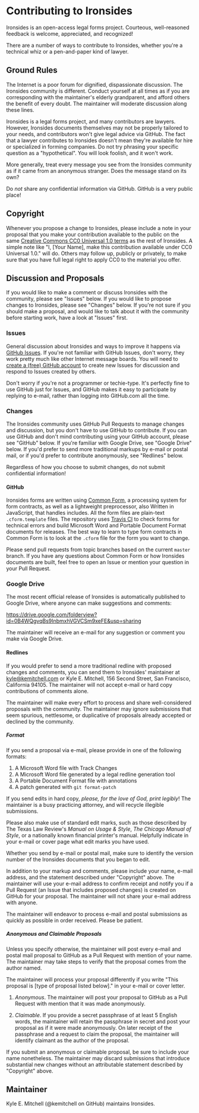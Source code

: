 # Contributing to Ironsides

Ironsides is an open-access legal forms project. Courteous, well-reasoned feedback is welcome, appreciated, and recognized!

There are a number of ways to contribute to Ironsides, whether you're a technical whiz or a pen-and-paper kind of lawyer.

## Ground Rules

The Internet is a poor forum for dignified, dispassionate discussion. The Ironsides community is different. Conduct yourself at all times as if you are corresponding with the maintainer's elderly grandparent, and afford others the benefit of every doubt. The maintainer will moderate discussion along these lines.

Ironsides is a legal forms project, and many contributors are lawyers. However, Ironsides documents themselves may not be properly tailored to your needs, and contributors won't give legal advice via GitHub. The fact that a lawyer contributes to Ironsides doesn't mean they're available for hire or specialized in forming companies. Do not try phrasing your specific question as a "hypothetical". You will look foolish, and it won't work.

More generally, treat every message you see from the Ironsides community as if it came from an anonymous stranger. Does the message stand on its own?

Do _not_ share any confidential information via GitHub. GitHub is a very public place!

## Copyright

Whenever you propose a change to Ironsides, please include a note in your proposal that you make your contribution available to the public on the same [Creative Commons CC0 Universal 1.0 terms](./COPYING) as the rest of Ironsides. A simple note like "I, [Your Name], make this contribution available under CC0 Universal 1.0." will do. Others may follow up, publicly or privately, to make sure that you have full legal right to apply CC0 to the material you offer.

## Discussion and Proposals

If you would like to make a comment or discuss Ironsides with the community, please see "Issues" below. If you would like to propose changes to Ironsides, please see "Changes" below. If you're not sure if you should make a proposal, and would like to talk about it with the community before starting work, have a look at "Issues" first.

### Issues

General discussion about Ironsides and ways to improve it happens via [GitHub Issues](https://github.com/Ironclad-ai/ironsides/issues). If you're not familiar with GitHub Issues, don't worry, they work pretty much like other Internet message boards. You will need to [create a (free) GitHub account](https://github.com/Ironclad-ai/ironsides/issues/new) to create new Issues for discussion and respond to Issues created by others.

Don't worry if you're not a programmer or techie-type. It's perfectly fine to use GitHub just for Issues, and GitHub makes it easy to participate by replying to e-mail, rather than logging into GitHub.com all the time.

### Changes

The Ironsides community uses GitHub Pull Requests to manage changes and discussion, but you don't have to use GitHub to contribute. If you can use GitHub and don't mind contributing using your GitHub account, please see "GitHub" below. If you're familiar with Google Drive, see "Google Drive" below. If you'd prefer to send more traditional markups by e-mail or postal mail, or if you'd prefer to contribute anonymously, see "Redlines" below.

Regardless of how you choose to submit changes, do not submit confidential information!

#### GitHub

Ironsides forms are written using [Common Form](https://commonform.github.io), a processing system for form contracts, as well as a lightweight preprocessor, also Written in JavaScript, that handles includes. All the form files are plain-text `.cform.template` files. The repository uses [Travis CI](https://travis-ci.org) to check forms for technical errors and build Microsoft Word and Portable Document Format documents for releases. The best way to learn to type form contracts in Common Form is to look at the `.cform` file for the form you want to change.

Please send pull requests from topic branches based on the current `master` branch. If you have any questions about Common Form or how Ironsides documents are built, feel free to open an Issue or mention your question in your Pull Request.

### Google Drive

The most recent official release of Ironsides is automatically published to Google Drive, where anyone can make suggestions and comments:

<https://drive.google.com/folderview?id=0B4WQgvqBs9InbmxhVGVCSm9xeFE&usp=sharing>

The maintainer will receive an e-mail for any suggestion or comment you make via Google Drive.

#### Redlines

If you would prefer to send a more traditional redline with proposed changes and comments, you can send them to Ironsides' maintainer at <kyle@kemitchell.com> or Kyle E. Mitchell, 156 Second Street, San Francisco, California 94105. The maintainer will not accept e-mail or hard copy contributions of comments alone.

The maintainer will make every effort to process and share well-considered proposals with the community. The maintainer may ignore submissions that seem spurious, nettlesome, or duplicative of proposals already accepted or declined by the community.

##### Format

If you send a proposal via e-mail, please provide in one of the following formats:

1. A Microsoft Word file with Track Changes
2. A Microsoft Word file generated by a legal redline generation tool
3. A Portable Document Format file with annotations
4. A patch generated with `git format-patch`

If you send edits in hard copy, _please, for the love of God, print legibly_! The maintainer is a busy practicing attorney, and will recycle illegible submissions.

Please also make use of standard edit marks, such as those described by The Texas Law Review's _Manual on Usage & Style_, _The Chicago Manual of Style_, or a nationally known financial printer's manual. Helpfully indicate in your e-mail or cover page what edit marks you have used.

Whether you send by e-mail or postal mail, make sure to identify the version number of the Ironsides documents that you began to edit.

In addition to your markup and comments, please include your name, e-mail address, and the statement described under "Copyright" above. The maintainer will use your e-mail address to confirm receipt and notify you if a Pull Request (an Issue that includes proposed changes) is created on GitHub for your proposal. The maintainer will not share your e-mail address with anyone.

The maintainer will endeavor to process e-mail and postal submissions as quickly as possible in order received. Please be patient.

##### Anonymous and Claimable Proposals

Unless you specify otherwise, the maintainer will post every e-mail and postal mail proposal to GitHub as a Pull Request with mention of your name. The maintainer may take steps to verify that the proposal comes from the author named.

The maintainer will process your proposal differently if you write "This proposal is [type of proposal listed below]." in your e-mail or cover letter.

1. *Anonymous*. The maintainer will post your proposal to GitHub as a Pull Request with mention that it was made anonymously.

2. *Claimable*.  If you provide a secret passphrase of at least 5 English words, the maintainer will retain the passphrase in secret and post your proposal as if it were made anonymously. On later receipt of the passphrase and a request to claim the proposal, the maintainer will identify claimant as the author of the proposal.

If you submit an anonymous or claimable proposal, be sure to include your name nonetheless. The maintainer may discard submissions that introduce substantial new changes without an attributable statement described by "Copyright" above.

## Maintainer

Kyle E. Mitchell (@kemitchell on GitHub) maintains Ironsides.
